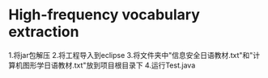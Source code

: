 # High-frequency vocabulary extraction
 
1.将jar包解压
2.将工程导入到eclipse
3.将文件夹中"信息安全日语教材.txt"和"计算机图形学日语教材.txt"放到项目根目录下
4.运行Test.java
